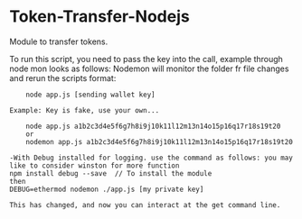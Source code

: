 # Token-Transfer-Nodejs
Module to transfer tokens.

To run this script, you need to pass the key into the call, example through node mon looks as follows:
Nodemon will monitor the folder fr file changes and rerun the scripts 
format:
```
    node app.js [sending wallet key]
```
    Example: Key is fake, use your own...
```
    node app.js a1b2c3d4e5f6g7h8i9j10k11l12m13n14o15p16q17r18s19t20
    or
    nodemon app.js a1b2c3d4e5f6g7h8i9j10k11l12m13n14o15p16q17r18s19t20
```
    -With Debug installed for logging. use the command as follows: you may like to consider winston for more function
    npm install debug --save  // To install the module
    then
    DEBUG=ethermod nodemon ./app.js [my private key]

    This has changed, and now you can interact at the get command line.
